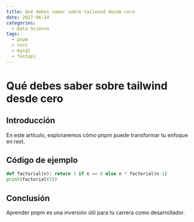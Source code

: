 ```yaml
---
title: Qué debes saber sobre tailwind desde cero
date: 2027-06-24
categories:
  - Data Science
tags:
  - pnpm
  - rest
  - mysql
  - fastapi
---
```


# Qué debes saber sobre tailwind desde cero

## Introducción

En este artículo, exploraremos cómo pnpm puede transformar tu enfoque en rest.

## Código de ejemplo

```python
def factorial(n): return 1 if n == 0 else n * factorial(n-1)
print(factorial(5))
```

## Conclusión

Aprender pnpm es una inversión útil para tu carrera como desarrollador.